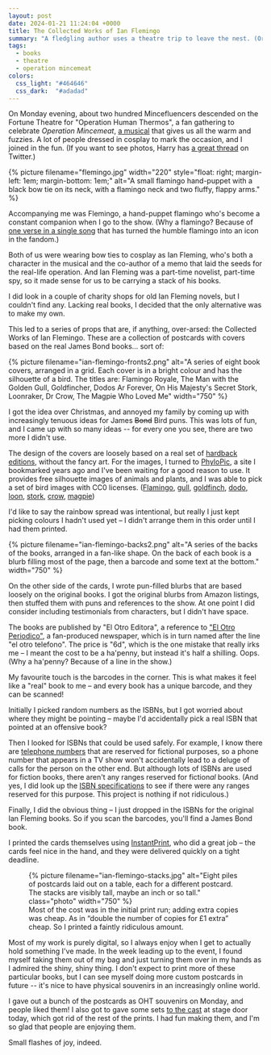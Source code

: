 ```yaml
---
layout: post
date: 2024-01-21 11:24:04 +0000
title: The Collected Works of Ian Flemingo
summary: "A fledgling author uses a theatre trip to leave the nest. (Or: some props I made for a cosplay event.)"
tags:
  - books
  - theatre
  - operation mincemeat
colors:
  css_light: "#464646"
  css_dark:  "#adadad"
---
```

On Monday evening, about two hundred Mincefluencers descended on the Fortune Theatre for "Operation Human Thermos", a fan gathering to celebrate *Operation Mincemeat*, [a musical] that gives us all the warm and fuzzies.
A lot of people dressed in cosplay to mark the occasion, and I joined in the fun.
(If you want to see photos, Harry has [a great thread][twitter] on Twitter.)

{%
  picture
  filename="flemingo.jpg"
  width="220"
  style="float: right; margin-left: 1em; margin-bottom: 1em;"
  alt="A small flamingo hand-puppet with a black bow tie on its neck, with a flamingo neck and two fluffy, flappy arms."
%}

Accompanying me was Flemingo, a hand-puppet flamingo who's become a constant companion when I go to the show.
(Why a flamingo?
Because of [one verse in a single song][gtb] that has turned the humble flamingo into an icon in the fandom.)

Both of us were wearing bow ties to cosplay as Ian Fleming, who's both a character in the musical and the co-author of a memo that laid the seeds for the real-life operation.
And Ian Fleming was a part-time novelist, part-time spy, so it made sense for us to be carrying a stack of his books.

I did look in a couple of charity shops for old Ian Fleming novels, but I couldn't find any.
Lacking real books, I decided that the only alternative was to make my own.

This led to a series of props that are, if anything, over-arsed: the Collected Works of Ian Flemingo.
These are a collection of postcards with covers based on the real James Bond books… sort of:

{%
  picture
  filename="ian-flemingo-fronts2.png"
  alt="A series of eight book covers, arranged in a grid. Each cover is in a bright colour and has the silhouette of a bird. The titles are: Flamingo Royale, The Man with the Golden Gull, Goldfincher, Dodos Ar Forever, On His Majesty's Secret Stork, Loonraker, Dr Crow, The Magpie Who Loved Me"
  width="750"
%}

I got the idea over Christmas, and annoyed my family by coming up with increasingly tenuous ideas for James <s>Bond</s> Bird puns.
This was lots of fun, and I came up with so many ideas -- for every one you see, there are two more I didn't use.

The design of the covers are loosely based on a real set of [hardback editions], without the fancy art.
For the images, I turned to [PhyloPic], a site I bookmarked years ago and I've been waiting for a good reason to use.
It provides free silhouette images of animals and plants, and I was able to pick a set of bird images with CC0 licenses.
([Flamingo](https://www.phylopic.org/images/a1244226-f2c2-41dc-b113-f1c6545958ce/phoenicopterus-roseus), [gull](https://www.phylopic.org/images/1e45eae7-b1eb-4a08-9e1f-4f34f2fb7710/larus-argentatus), [goldfinch](https://www.phylopic.org/images/44b8d744-7db7-4533-b3ea-29db99fb276f/haemorhous-purpureus), [dodo](https://www.phylopic.org/images/01bbffec-312c-493a-bcd3-e9361ed3435d/raphus-cucullatus), [loon](https://www.phylopic.org/images/db5c0243-52bf-4a2b-a27c-0a0c34469522/gavia-immer), [stork](https://www.phylopic.org/images/d8b80938-61d0-4b06-ab28-d631fb545131/mycteria-americana), [crow](https://www.phylopic.org/images/2db31c7c-b0a9-460f-807e-da9181f21cf6/corvus-brachyrhynchos), [magpie](https://www.phylopic.org/images/87d6a89a-9044-49cd-b708-086c847735f2/terpsiphone-paradisi))

I'd like to say the rainbow spread was intentional, but really I just kept picking colours I hadn't used yet – I didn't arrange them in this order until I had them printed.

{%
  picture
  filename="ian-flemingo-backs2.png"
  alt="A series of the backs of the books, arranged in a fan-like shape. On the back of each book is a blurb filling most of the page, then a barcode and some text at the bottom."
  width="750"
%}

On the other side of the cards, I wrote pun-filled blurbs that are based loosely on the original books.
I got the original blurbs from Amazon listings, then stuffed them with puns and references to the show.
At one point I did consider including testimonials from characters, but I didn't have space.

The books are published by "El Otro Editora", a reference to ["El Otro Periodico"][eop], a fan-produced newspaper, which is in turn named after the line "el otro telefono".
The price is "6d", which is the one mistake that really irks me – I meant the cost to be a ha'penny, but instead it's half a shilling.
Oops.
(Why a ha'penny?
Because of a line in the show.)

My favourite touch is the barcodes in the corner.
This is what makes it feel like a "real" book to me – and every book has a unique barcode, and they can be scanned!

Initially I picked random numbers as the ISBNs, but I got worried about where they might be pointing – maybe I'd accidentally pick a real ISBN that pointed at an offensive book?

Then I looked for ISBNs that could be used safely.
For example, I know there are [telephone numbers][ofcom] that are reserved for fictional purposes, so a phone number that appears in a TV show won't accidentally lead to a deluge of calls for the person on the other end.
But although lots of ISBNs are used for fiction books, there aren't any ranges reserved for fiction*al* books.
(And yes, I did look up the [ISBN specifications][specs] to see if there were any ranges reserved for this purpose.
This project is nothing if not ridiculous.)

Finally, I did the obvious thing – I just dropped in the ISBNs for the original Ian Fleming books.
So if you scan the barcodes, you'll find a James Bond book.

I printed the cards themselves using [InstantPrint], who did a great job – the cards feel nice in the hand, and they were delivered quickly on a tight deadline.

<figure>
  {%
    picture
    filename="ian-flemingo-stacks.jpg"
    alt="Eight piles of postcards laid out on a table, each for a different postcard. The stacks are visibly tall, maybe an inch or so tall."
    class="photo"
    width="750"
  %}
  <figcaption>
    Most of the cost was in the initial print run; adding extra copies was cheap.
    As in “double the number of copies for £1 extra” cheap.
    So I printed a faintly ridiculous amount.
  </figcaption>
</figure>

Most of my work is purely digital, so I always enjoy when I get to actually hold something I've made.
In the week leading up to the event, I found myself taking them out of my bag and just turning them over in my hands as I admired the shiny, shiny thing.
I don't expect to print more of these particular books, but I can see myself doing more custom postcards in future -- it's nice to have physical souvenirs in an increasingly online world.

I gave out a bunch of the postcards as OHT souvenirs on Monday, and people liked them!
I also got to gave some sets [to the cast] at stage door today, which got rid of the rest of the prints.
I had fun making them, and I'm so glad that people are enjoying them.

Small flashes of joy, indeed.

[twitter]: https://twitter.com/HarryBower_/status/1746971616934793273
[a musical]: https://www.operationmincemeat.com/
[gtb]: https://www.youtube.com/watch?v=70Q5ljDokFA&t=134s
[hardback editions]: https://www.ianfleming.com/introducing-new-fleming-007-hardback-editions/
[PhyloPic]: https://www.phylopic.org/
[eop]: https://twitter.com/spitlip/status/1747330685986066878
[ipaddr]: https://www.rfc-editor.org/rfc/rfc5737#section-3
[ofcom]: https://www.ofcom.org.uk/phones-telecoms-and-internet/information-for-industry/numbering/numbers-for-drama
[specs]: https://www.isbn-international.org/range_file_generation
[InstantPrint]: https://www.instantprint.co.uk/
[to the cast]: https://twitter.com/spitlip/status/1748768746854855116
